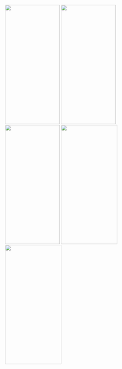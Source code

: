 <img src = "https://user-images.githubusercontent.com/92036498/182915621-08d256e7-801a-4712-81d5-98520c8cefb9.png" width = "180" height = "390"/> <img src = "https://user-images.githubusercontent.com/92036498/182915639-a15378bd-78a5-4415-af2d-4e4bfa2e61b7.png" width = "180" height = "390"/> <img src = "https://user-images.githubusercontent.com/92036498/183229996-dac2d8a9-bc3a-40b4-a9b3-2d824aef178b.png" width = "180" height = "390"/> <img src = "https://user-images.githubusercontent.com/92036498/183890567-0d9448c0-cec2-42bc-9846-05b74b58a4c6.png" width = "185" height = "390"/> 
<img src = "https://user-images.githubusercontent.com/92036498/184215578-2f3f5b27-6c0c-4d14-93c1-3ddb25ffc631.png" width = "185" height = "390"/> 





